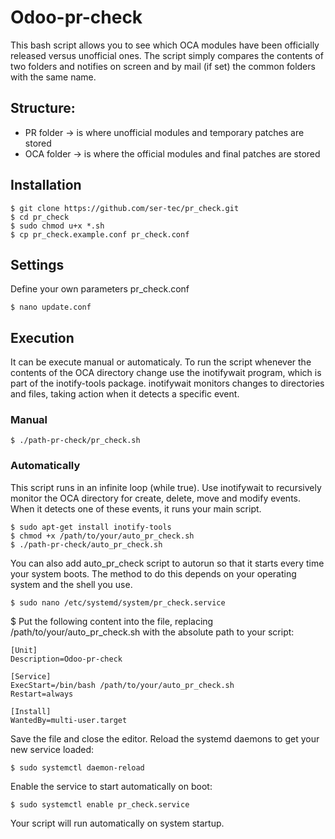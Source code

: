 # Odoo-pr-check
This bash script allows you to see which OCA modules have been officially released versus unofficial ones.
The script simply compares the contents of two folders and notifies on screen and by mail (if set) the common folders with the same name.

## Structure:
* PR folder -> is where unofficial modules and temporary patches are stored
* OCA folder -> is where the official modules and final patches are stored

## Installation
```
$ git clone https://github.com/ser-tec/pr_check.git
$ cd pr_check
$ sudo chmod u+x *.sh
$ cp pr_check.example.conf pr_check.conf
```
## Settings
Define your own parameters pr_check.conf
```
$ nano update.conf
```
## Execution
It can be execute manual or automaticaly.
To run the script whenever the contents of the OCA directory change use the inotifywait program, which is part of the inotify-tools package.
inotifywait monitors changes to directories and files, taking action when it detects a specific event.

### Manual
```
$ ./path-pr-check/pr_check.sh 
```
### Automatically
This script runs in an infinite loop (while true). Use inotifywait to recursively monitor the OCA directory for create, delete, move and modify events. When it detects one of these events, it runs your main script.
```
$ sudo apt-get install inotify-tools
$ chmod +x /path/to/your/auto_pr_check.sh 
$ ./path-pr-check/auto_pr_check.sh
```
You can also add auto_pr_check script to autorun so that it starts every time your system boots.
The method to do this depends on your operating system and the shell you use.
```
$ sudo nano /etc/systemd/system/pr_check.service
```
$ Put the following content into the file, replacing /path/to/your/auto_pr_check.sh with the absolute path to your script:
```
[Unit]
Description=Odoo-pr-check

[Service]
ExecStart=/bin/bash /path/to/your/auto_pr_check.sh
Restart=always

[Install]
WantedBy=multi-user.target
```
Save the file and close the editor.
Reload the systemd daemons to get your new service loaded:
```
$ sudo systemctl daemon-reload
```
Enable the service to start automatically on boot:
```
$ sudo systemctl enable pr_check.service
```
Your script will run automatically on system startup.

